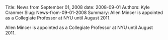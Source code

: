 Title: News from September 01, 2008
date: 2008-09-01
Authors: Kyle Cranmer
Slug: News-from-09-01-2008
Summary:  Allen Mincer is appointed as a Collegiate Professor at NYU until August 2011.
 

 Allen Mincer is appointed as a Collegiate Professor at NYU until August 2011.
 